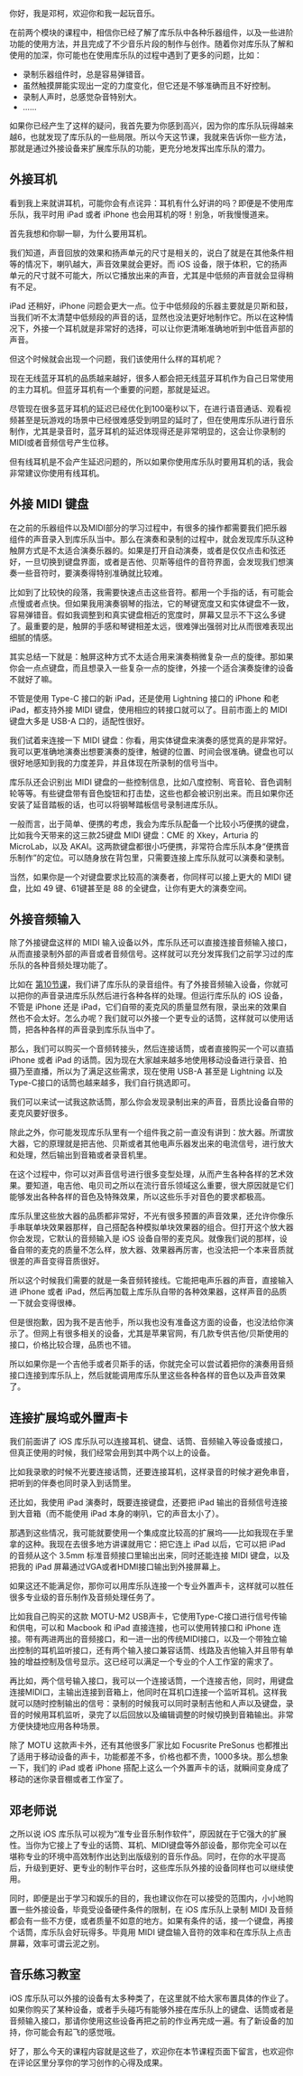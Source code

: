 你好，我是邓柯，欢迎你和我一起玩音乐。

在前两个模块的课程中，相信你已经了解了库乐队中各种乐器组件，以及一些进阶功能的使用方法，并且完成了不少音乐片段的制作与创作。随着你对库乐队了解和使用的加深，你可能也在使用库乐队的过程中遇到了更多的问题，比如：

- 录制乐器组件时，总是容易弹错音。
- 虽然触摸屏能实现出一定的力度变化，但它还是不够准确而且不好控制。
- 录制人声时，总感觉杂音特别大。
- ……

如果你已经产生了这样的疑问，我首先要为你感到高兴，因为你的库乐队玩得越来越6，也就发现了库乐队的一些局限。所以今天这节课，我就来告诉你一些方法，那就是通过外接设备来扩展库乐队的功能，更充分地发挥出库乐队的潜力。

## **外接耳机**

看到我上来就讲耳机，可能你会有点诧异：耳机有什么好讲的吗？即便是不使用库乐队，我平时用 iPad 或者 iPhone 也会用耳机的呀！别急，听我慢慢道来。

首先我想和你聊一聊，为什么要用耳机。

我们知道，声音回放的效果和扬声单元的尺寸是相关的，说白了就是在其他条件相等的情况下，喇叭越大，声音效果就会更好。而 iOS 设备，限于体积，它的扬声单元的尺寸就不可能大，所以它播放出来的声音，尤其是中低频的声音就会显得稍有不足。

iPad 还稍好，iPhone 问题会更大一点。位于中低频段的乐器主要就是贝斯和鼓，当我们听不太清楚中低频段的声音的话，显然也没法更好地制作它。所以在这种情况下，外接一个耳机就是非常好的选择，可以让你更清晰准确地听到中低音声部的声音。

但这个时候就会出现一个问题，我们该使用什么样的耳机呢？

现在无线蓝牙耳机的品质越来越好，很多人都会把无线蓝牙耳机作为自己日常使用的主力耳机。但蓝牙耳机有一个重要的问题，那就是延迟。

尽管现在很多蓝牙耳机的延迟已经优化到100毫秒以下，在进行语音通话、观看视频甚至是玩游戏的场景中已经很难感受到明显的延时了，但在使用库乐队进行音乐制作，尤其是录音时，蓝牙耳机的延迟体现得还是非常明显的，这会让你录制的MIDI或者音频信号产生位移。

但有线耳机是不会产生延迟问题的，所以如果你使用库乐队时要用耳机的话，我会非常建议你使用有线耳机。

## **外接 MIDI 键盘**

在之前的乐器组件以及MIDI部分的学习过程中，有很多的操作都需要我们把乐器组件的声音录入到库乐队当中。那么在演奏和录制的过程中，就会发现库乐队这种触屏方式是不太适合演奏乐器的。如果是打开自动演奏，或者是仅仅点击和弦还好，一旦切换到键盘界面，或者是吉他、贝斯等组件的音符界面，会发现我们想演奏一些音符时，要演奏得特别准确就比较难。

比如到了比较快的段落，我需要快速点击这些音符。都用一个手指的话，有可能会点慢或者点快。但如果我用演奏钢琴的指法，它的琴键宽度又和实体键盘不一致，容易弹错音。假如我调整到和真实键盘相近的宽度时，屏幕又显示不下这么多键了。最重要的是，触屏的手感和琴键相差太远，很难弹出强弱对比从而很难表现出细腻的情感。

其实总结一下就是：触屏这种方式不太适合用来演奏稍微复杂一点的旋律。那如果你会一点点键盘，而且想录入一些复杂一点的旋律，外接一个适合演奏旋律的设备不就好了嘛。

不管是使用 Type-C 接口的新 iPad，还是使用 Lightning 接口的 iPhone 和老 iPad，都支持外接 MIDI 键盘，使用相应的转接口就可以了。目前市面上的 MIDI 键盘大多是 USB-A 口的，适配性很好。

我们试着来连接一下 MIDI 键盘：你看，用实体键盘来演奏的感觉真的是非常好。我可以更准确地演奏出想要演奏的旋律，触键的位置、时间会很准确。键盘也可以很好地感知到我的力度差异，并且体现在所录制的信号当中。

库乐队还会识别出 MIDI 键盘的一些控制信息，比如八度控制、弯音轮、音色调制轮等等。有些键盘带有音色旋钮和打击垫，这些也都会被识别出来。而且如果你还安装了延音踏板的话，也可以将钢琴踏板信号录制进库乐队。

一般而言，出于简单、便携的考虑，我会为库乐队配备一个比较小巧便携的键盘，比如我今天带来的这三款25键盘 MIDI 键盘：CME 的 Xkey，Arturia 的 MicroLab，以及 AKAI。这两款键盘都很小巧便携，非常符合库乐队本身“便携音乐制作”的定位。可以随身放在背包里，只需要连接上库乐队就可以演奏和录制。

当然，如果你是一个对键盘要求比较高的演奏者，你同样可以接上更大的 MIDI 键盘，比如 49 键、61键甚至是 88 的全键盘，让你有更大的演奏空间。

## **外接音频输入**

除了外接键盘这样的 MIDI 输入设备以外，库乐队还可以直接连接音频输入接口，从而直接录制外部的声音或者音频信号。这样就可以充分发挥我们之前学习过的库乐队的各种音频处理功能了。

比如在 [第10节课](https://time.geekbang.org/column/article/342246)，我们讲了库乐队的录音组件。有了外接音频输入设备，你就可以把你的声音录进库乐队然后进行各种各样的处理。但运行库乐队的 iOS 设备，不管是 iPhone 还是 iPad，它们自带的麦克风的质量显然有限，录出来的效果自然也不会太好。怎么办呢？我们就可以外接一个更专业的话筒，这样就可以使用话筒，把各种各样的声音录到库乐队当中了。

那么，我们可以购买一个音频转接头，然后连接话筒，或者直接购买一个可以直插 iPhone 或者 iPad 的话筒。因为现在大家越来越多地使用移动设备进行录音、拍摄乃至直播，所以为了满足这些需求，现在使用 USB-A 甚至是 Lightning 以及 Type-C接口的话筒也越来越多，我们自行挑选即可。

我们可以来试一试我这款话筒，那么你会发现录制出来的声音，音质比设备自带的麦克风要好很多。

除此之外，你可能发现库乐队里有一个组件我之前一直没有讲到：放大器。所谓放大器，它的原理就是把吉他、贝斯或者其他电声乐器发出来的电流信号，进行放大和处理，然后输出到音箱或者录音机里。

在这个过程中，你可以对声音信号进行很多变型处理，从而产生各种各样的艺术效果。要知道，电吉他、电贝司之所以在流行音乐领域这么重要，很大原因就是它们能够发出各种各样的音色及特殊效果，所以这些乐手对音色的要求都极高。

库乐队里这些放大器的品质都非常好，不光有很多预置的声音效果，还允许你像乐手串联单块效果器那样，自己搭配各种模拟单块效果器的组合。但打开这个放大器你会发现，它默认的音频输入是 iOS 设备自带的麦克风。就像我们说的那样，设备自带的麦克的质量不怎么样，放大器、效果器再厉害，也没法把一个本来音质就很差的声音变得音质很好。

所以这个时候我们需要的就是一条音频转接线。它能把电声乐器的声音，直接输入进 iPhone 或者 iPad，然后再加载上库乐队自带的各种效果器，这样声音的品质一下就会变得很棒。

但是很抱歉，因为我不是吉他手，所以我也没有准备这方面的设备，也没法给你演示了。但网上有很多相关的设备，尤其是苹果官网，有几款专供吉他/贝斯使用的接口，价格比较合理，品质也不错。

所以如果你是一个吉他手或者贝斯手的话，你就完全可以尝试着把你的演奏用音频接口连接到库乐队上，然后就能调用库乐队里这些各种各样的音色以及声音效果了。

## **连接扩展坞或外置声卡**

我们前面讲了 iOS 库乐队可以连接耳机、键盘、话筒、音频输入等设备或接口，但真正使用的时候，我们经常会用到其中两个以上的设备。

比如我录歌的时候不光要连接话筒，还要连接耳机，这样录音的时候才避免串音，把听到的伴奏也同时录入到话筒里。

还比如，我使用 iPad 演奏时，既要连接键盘，还要把 iPad 输出的音频信号连接到大音箱（而不能使用 iPad 本身的喇叭，它的声音太小了）。

那遇到这些情况，我可能就要使用一个集成度比较高的扩展坞——比如我现在手里拿的这种。我现在去很多地方讲课就用它：把它连上 iPad 以后，它可以把 iPad 的音频从这个 3.5mm 标准音频接口里输出出来，同时还能连接 MIDI 键盘，以及把我的 iPad 屏幕通过VGA或者HDMI接口输出到外接屏幕上。

如果这还不能满足你，那你可以用库乐队连接一个专业外置声卡，这样就可以胜任很多专业级的音乐制作及音频处理任务了。

比如我自己购买的这款 MOTU-M2 USB声卡，它使用Type-C接口进行信号传输和供电，可以和 Macbook 和 iPad 直接连接，也可以使用转接口和 iPhone 连接。带有两进两出的音频接口，和一进一出的传统MIDI接口，以及一个带独立输出控制的耳机监听接口，还有两个输入接口兼容话筒、线路及吉他输入并且带有单独的增益控制及信号显示。这已经可以满足一个专业的个人工作室的需求了。

再比如，两个信号输入接口，我可以一个连接话筒，一个连接吉他，同时，用键盘连接MIDI口，主输出连接到音箱上，他同时在耳机口连接一个监听耳机。这样我就可以随时控制输出的信号：录制的时候我可以同时录制吉他和人声以及键盘，录音的时候用耳机监听，录完了以后回放以及编辑调整的时候切换到音箱输出。非常方便快捷地应用各种场景。

除了 MOTU 这款声卡外，还有其他很多厂家比如 Focusrite PreSonus 也都推出了适用于移动设备的声卡，功能都差不多，价格也都不贵，1000多块。那么想象一下，我们的 iPad 或者 iPhone 搭配上这么一个外置声卡的话，就瞬间变身成了移动的迷你录音棚或者工作室了。

## 邓老师说

之所以说 iOS 库乐队可以视为“准专业音乐制作软件”，原因就在于它强大的扩展性。当你为它接上了专业的话筒、耳机、MIDI键盘等外部设备，那你完全可以在堪称专业的环境中高效制作出达到出版级别的音乐作品。同时，在你的水平提高后，升级到更好、更专业的制作平台时，这些库乐队外接的设备同样也可以继续使用。

同时，即便是出于学习和娱乐的目的，我也建议你在可以接受的范围内，小小地购置一些外接设备，毕竟受设备硬件条件的限制，在 iOS 库乐队上录制 MIDI 及音频都会有一些不方便，或者质量不如意的地方。如果有条件的话，接一个键盘，再接个话筒，库乐队会好玩得多。毕竟用 MIDI 键盘输入音符的效率和在库乐队上点击屏幕，效率可谓云泥之别。

## 音乐练习教室

iOS 库乐队可以外接的设备有太多种类了，在这里就不给大家布置具体的作业了。如果你购买了某种设备，或者手头碰巧有能够外接在库乐队上的键盘、话筒或者是音频输入接口，那请你使用这些设备再把之前的作业再完成一遍。有了新设备的加持，你可能会有起飞的感觉哦。

好了，那么今天的课程内容就是这些了，欢迎你在本节课程页面下留言，也欢迎你在评论区里分享你的学习创作的心得及成果。